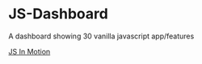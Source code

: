 # JS-Dashboard
A dashboard showing 30 vanilla javascript app/features

[JS In Motion](https://the-js-dashboard.netlify.app)

